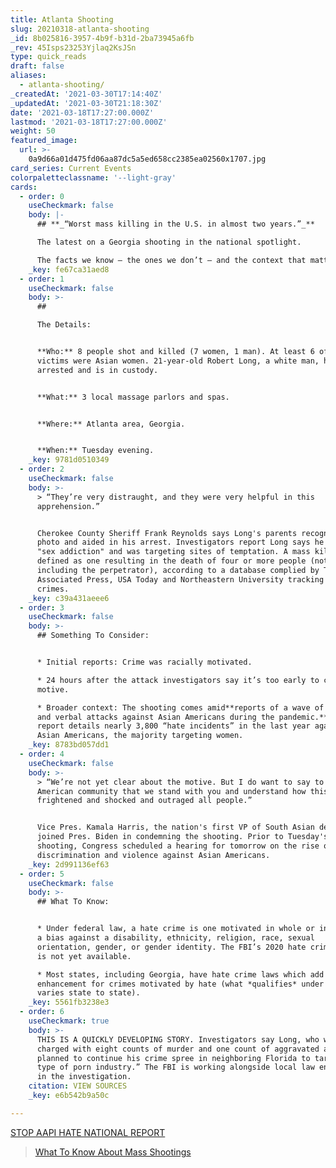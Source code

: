 ```yaml
---
title: Atlanta Shooting
slug: 20210318-atlanta-shooting
_id: 8b025816-3957-4b9f-b31d-2ba73945a6fb
_rev: 45Isps23253Yjlaq2KsJSn
type: quick_reads
draft: false
aliases:
  - atlanta-shooting/
_createdAt: '2021-03-30T17:14:40Z'
_updatedAt: '2021-03-30T21:18:30Z'
date: '2021-03-18T17:27:00.000Z'
lastmod: '2021-03-18T17:27:00.000Z'
weight: 50
featured_image:
  url: >-
    0a9d66a01d475fd06aa87dc5a5ed658cc2385ea02560x1707.jpg
card_series: Current Events
colorpaletteclassname: '--light-gray'
cards:
  - order: 0
    useCheckmark: false
    body: |-
      ## **_“Worst mass killing in the U.S. in almost two years.”_**

      The latest on a Georgia shooting in the national spotlight.

      The facts we know – the ones we don’t – and the context that matters.
    _key: fe67ca31aed8
  - order: 1
    useCheckmark: false
    body: >-
      ##   

      The Details:


      **Who:** 8 people shot and killed (7 women, 1 man). At least 6 of the
      victims were Asian women. 21-year-old Robert Long, a white man, has been
      arrested and is in custody.


      **What:** 3 local massage parlors and spas.


      **Where:** Atlanta area, Georgia.


      **When:** Tuesday evening.
    _key: 9781d0510349
  - order: 2
    useCheckmark: false
    body: >-
      > “They’re very distraught, and they were very helpful in this
      apprehension.”


      Cherokee County Sheriff Frank Reynolds says Long's parents recognized his
      photo and aided in his arrest. Investigators report Long says he has a
      "sex addiction" and was targeting sites of temptation. A mass killing is
      defined as one resulting in the death of four or more people (not
      including the perpetrator), according to a database complied by The
      Associated Press, USA Today and Northeastern University tracking these
      crimes.
    _key: c39a431aeee6
  - order: 3
    useCheckmark: false
    body: >-
      ## Something To Consider:


      * Initial reports: Crime was racially motivated.

      * 24 hours after the attack investigators say it’s too early to confirm
      motive.

      * Broader context: The shooting comes amid**reports of a wave of violent
      and verbal attacks against Asian Americans during the pandemic.** A new
      report details nearly 3,800 “hate incidents” in the last year against
      Asian Americans, the majority targeting women.
    _key: 8783bd057dd1
  - order: 4
    useCheckmark: false
    body: >-
      > “We’re not yet clear about the motive. But I do want to say to our Asian
      American community that we stand with you and understand how this has
      frightened and shocked and outraged all people.”


      Vice Pres. Kamala Harris, the nation's first VP of South Asian descent,
      joined Pres. Biden in condemning the shooting. Prior to Tuesday's
      shooting, Congress scheduled a hearing for tomorrow on the rise of
      discrimination and violence against Asian Americans.
    _key: 2d991136ef63
  - order: 5
    useCheckmark: false
    body: >-
      ## What To Know:


      * Under federal law, a hate crime is one motivated in whole or in part by
      a bias against a disability, ethnicity, religion, race, sexual
      orientation, gender, or gender identity. The FBI’s 2020 hate crime report
      is not yet available.

      * Most states, including Georgia, have hate crime laws which add a penalty
      enhancement for crimes motivated by hate (what *qualifies* under that
      varies state to state).
    _key: 5561fb3238e3
  - order: 6
    useCheckmark: true
    body: >-
      THIS IS A QUICKLY DEVELOPING STORY. Investigators say Long, who was
      charged with eight counts of murder and one count of aggravated assault,
      planned to continue his crime spree in neighboring Florida to target “some
      type of porn industry.” The FBI is working alongside local law enforcement
      in the investigation.
    citation: VIEW SOURCES
    _key: e6b542b9a50c

---
```

[STOP AAPI HATE NATIONAL REPORT](https://secureservercdn.net/104.238.69.231/a1w.90d.myftpupload.com/wp-content/uploads/2021/03/210312-Stop-AAPI-Hate-National-Report-.pdf)

> [What To Know About Mass Shootings](https://smarthernews.com/mass-shootings/)